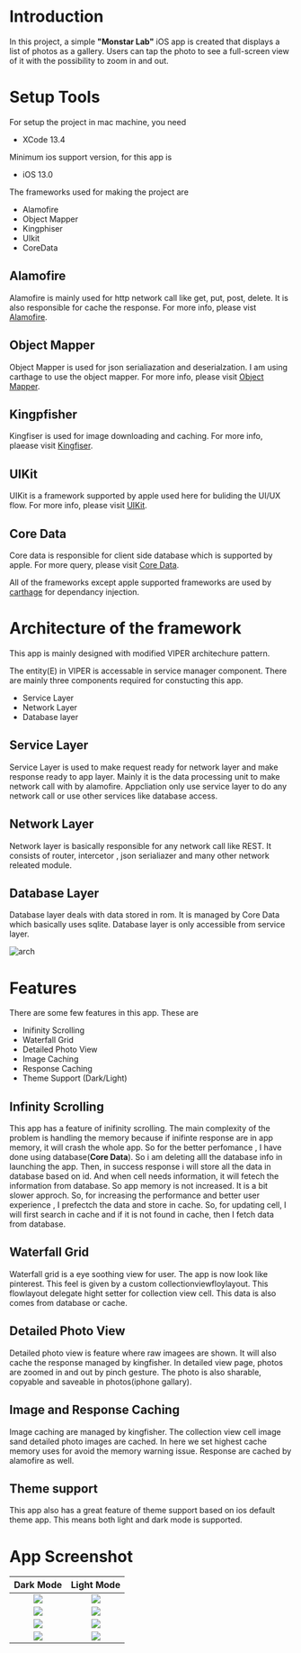 # Introduction

 In this project,  a simple <B>"Monstar Lab"</B> iOS app is created that displays a list of photos as a gallery. Users can tap the photo to see a full-screen view of it with the possibility to zoom in and out.

# Setup Tools 
For setup the project in mac machine, you need 
- XCode 13.4

Minimum ios support version, for this app is
- iOS 13.0

The frameworks used for making the project are
- Alamofire
- Object Mapper
- Kingphiser
- UIkit
- CoreData
## Alamofire
Alamofire is mainly used for http network call like get, put, post, delete. It is also responsible for cache the response.  For more info, please vist [Alamofire](https://github.com/Alamofire/Alamofire).

## Object Mapper
Object Mapper is used for json serialiazation and deserialzation. I am using carthage to use the object mapper. For more info, please visit [Object Mapper](https://github.com/tristanhimmelman/ObjectMapper).


## Kingpfisher
Kingfiser is used for image downloading and caching. For more info, plaease visit [Kingfiser](https://github.com/onevcat/Kingfisher).

## UIKit
UIKit is a framework supported by apple used here for buliding the UI/UX flow. For more info, please visit [UIKit](https://developer.apple.com/documentation/uikit).

## Core Data
Core data is responsible for client side database which is supported by apple. For more query, please visit [Core Data](https://developer.apple.com/documentation/coredata).

All of the frameworks except apple supported frameworks are used by [carthage](https://github.com/Carthage/Carthage) for dependancy injection.

# Architecture of the framework

This app is mainly designed with modified VIPER architechure pattern. 

The entity(E) in VIPER is accessable in service manager component. There are mainly three components required for constucting this app.
- Service Layer
- Network Layer
- Database layer


## Service Layer
Service Layer is used to make request ready for network layer and make response ready to app layer. Mainly it is the data processing unit to make network call with by alamofire. Appcliation only use service layer to do any network call or use other services like database access.


## Network Layer
Network layer is basically responsible for any network call like REST. It consists of router, intercetor , json serialiazer and many other network releated module.


## Database Layer
Database layer deals with data stored in rom. It is managed by Core Data which basically uses sqlite. Database layer is only accessible from service layer. 


![arch](/Resource/arch.png)


#  Features

There are some few features in this app. These are 
- Inifinity Scrolling
- Waterfall Grid
- Detailed Photo View
- Image Caching
- Response Caching
- Theme Support (Dark/Light)

## Infinity Scrolling

This app has a feature of inifinity scrolling. The main complexity of the problem is handling the memory because if inifinte response are in app memory, it will crash the whole app. So for the better perfomance ,  I have done using database(<B>Core Data</B>). So i am deleting alll the database info in launching the app. Then, in success response i will store all the data in database based on id. And when cell needs information, it will fetech the information from database. So app memory is not increased. It is a  bit slower approch. So, for increasing the performance and better user experience , I prefectch the data and store in cache. So, for updating cell, I will first search in cache and if it is not found in cache, then I fetch data from database.


## Waterfall Grid
Waterfall grid is a eye soothing view for user. The app is now look like pinterest. This feel is given by a custom collectionviewfloylayout. This flowlayout delegate hight setter for collection view cell. This data is also comes from database or cache.

## Detailed Photo View
Detailed photo view is feature where raw imagees are shown. It will also cache the response managed by kingfisher. In detailed view page, photos are zoomed in and out by pinch gesture. The photo is also sharable, copyable and saveable in photos(iphone gallary).

## Image and Response Caching
Image caching are managed by kingfisher. The collection view cell image sand detailed photo images are cached. In here we set highest cache memory uses for avoid the memory warning issue. Response are cached by alamofire as well.




## Theme support

This app also has a great feature of theme support based on ios default theme app. This means both light and dark mode is supported.


# App Screenshot

Dark Mode             |  Light Mode
:-------------------------:|:-------------------------:
![](/Resource/dark_mode/IMG_2992_iphone13blue_portrait.png)  |  ![](/Resource/light_mode/IMG_2997_iphone13blue_portrait.png)
![](/Resource/dark_mode/IMG_2993_iphone13blue_portrait.png) |![](/Resource/light_mode/IMG_2998_iphone13blue_portrait.png)
![](/Resource/dark_mode/IMG_2994_iphone13blue_portrait.png) | ![](/Resource/light_mode/IMG_3001_iphone13blue_portrait.png)
![](/Resource/dark_mode/IMG_2996_iphone13blue_portrait.png) |![](/Resource/light_mode/IMG_3003_iphone13blue_portrait.png)

